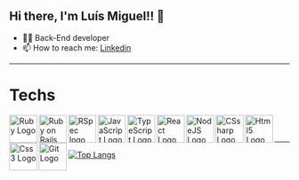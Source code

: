 <h2> Hi there, I'm Luís Miguel!! 👋 </h2>

- :man_technologist: Back-End developer 
- 📫 How to reach me: <a href= "https://www.linkedin.com/in/luismiguelsilvaamorim" target="_blank"> Linkedin </a>

---

<h1>Techs</h1>
<img src="https://cdn.jsdelivr.net/gh/devicons/devicon/icons/ruby/ruby-plain.svg" alt="Ruby Logo" width="50" height="50" align="left" title="Ruby"/>
<img src="https://cdn.jsdelivr.net/gh/devicons/devicon/icons/rails/rails-plain.svg" alt="Ruby on Rails Logo" width="50" height="50" align="left" title="Ruby on Rails"/>
<img src="https://cdn.jsdelivr.net/gh/devicons/devicon/icons/rspec/rspec-original.svg" alt="RSpec logo" width="50" height="50" align="left" title="RSpec" />
<img src="https://cdn.jsdelivr.net/gh/devicons/devicon/icons/javascript/javascript-original.svg" alt="JavaScript Logo" width="50" height="50" align="left" title="JavaScript" />
<img src="https://cdn.jsdelivr.net/gh/devicons/devicon/icons/typescript/typescript-original.svg" alt="TypeScript Logo" width="50" height="50" align="left" title="TypeScript" />
<img src="https://cdn.worldvectorlogo.com/logos/react-2.svg" alt="React Logo" width="50" height="50" align="left" title="React.JS" />
<img src="https://cdn.jsdelivr.net/gh/devicons/devicon/icons/nodejs/nodejs-original.svg" alt="NodeJS Logo" width="50" height="50" align="left" title="Node.JS"/>
<img src="https://cdn.jsdelivr.net/gh/devicons/devicon/icons/csharp/csharp-original.svg" alt="CSsharp Logo" width="50" height="50" align="left" title="Csharp"/>
<img src="https://cdn.jsdelivr.net/gh/devicons/devicon/icons/html5/html5-original-wordmark.svg" alt="Html5 Logo" width="50" height="50" align="left" title="HTML5" />
<img src="https://cdn.jsdelivr.net/gh/devicons/devicon/icons/css3/css3-original-wordmark.svg"  alt="Css3 Logo" width="50" height="50" align="left" title="CSS3"/>
<img src="https://cdn.jsdelivr.net/gh/devicons/devicon/icons/git/git-plain-wordmark.svg" alt="Git Logo" width="50" height="50" align="left" title="Git" /><br><br>

---

[![Top Langs](https://github-readme-stats.vercel.app/api/top-langs/?username=luisMSAmorim&layout=compact&show_icons=true&theme=chartreuse-dark&exclude_repo=empresaX,BlogX&hide=HTML,EJS,Handlebars,Haml,CSS,cshtml,scss)](https://github.com/luisMSAmorim/github-readme-stats)

